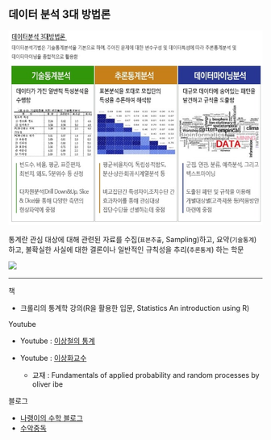 ## 데이터 분석 3대 방법론 
![](/assets/three_main.jpg)

통계란 
관심 대상에 대해 관련된 자료를 수집(`표본추출`, Sampling)하고, 요약(`기술통계`)하고, 불확실한 사실에 대한 결론이나 일반적인 규칙성을 추리(`추론통계`) 하는 학문

![](http://i.imgur.com/pQFRHZH.png)




---
책 
- 크롤리의 통계학 강의\(R을 활용한 입문\, Statistics An introduction using R)

Youtube

- Youtube : [이상철의 통계](https://www.youtube.com/watch?v=WsVb2jELGXY)

- Youtube : [이상화교수](https://www.youtube.com/playlist?list=PLSN_PltQeOyjmRIsC7VNirXOBqWoypd4V)
  - 교재 : Fundamentals of applied probability and random processes by oliver ibe﻿

블로그
- [나랭이의 수학 블로그](http://math7.tistory.com/)
- [수악중독](http://mathjk.tistory.com/)
